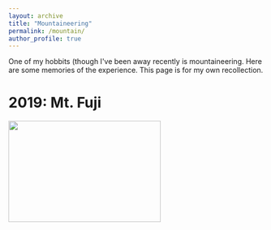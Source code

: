 ```yaml
---
layout: archive
title: "Mountaineering"
permalink: /mountain/
author_profile: true
---
```


One of my hobbits (though I've been away recently is mountaineering. Here are some memories of the experience. This page is for my own recollection.

2019: Mt. Fuji
======
<img src="[path/to/your/image.jpg](https://github.com/maieryo/maieryo.github.io/blob/master/assets/fuji2019_1.png)" width="300" height="200">
